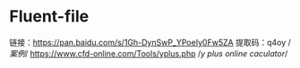# Fluent-file
链接：https://pan.baidu.com/s/1Gh-DynSwP_YPoeIy0Fw5ZA 
提取码：q4oy  /*案例*/
https://www.cfd-online.com/Tools/yplus.php  /*y plus online caculator*/
